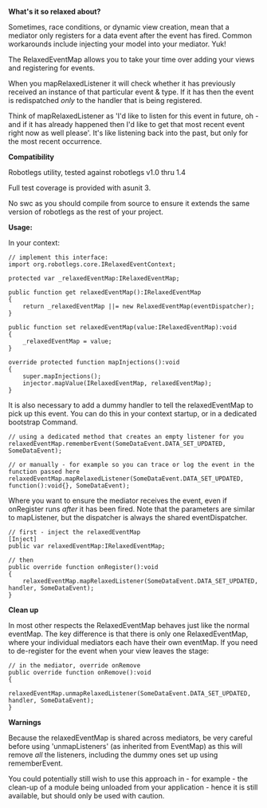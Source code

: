 **What's it so relaxed about?** 

Sometimes, race conditions, or dynamic view creation, mean that a mediator only registers for a data event after the event has fired.
Common workarounds include injecting your model into your mediator. Yuk! 

The RelaxedEventMap allows you to take your time over adding your views and registering for events. 

When you mapRelaxedListener it will check whether it has previously received an instance of that particular event & type. If it has then the event is redispatched _only_ to the handler that is being registered.

Think of mapRelaxedListener as 'I'd like to listen for this event in future, oh - and if it has already happened then I'd like to get that most recent event right now as well please'.  It's like listening back into the past, but only for the most recent occurrence.


**Compatibility**

Robotlegs utility, tested against robotlegs v1.0 thru 1.4

Full test coverage is provided with asunit 3.

No swc as you should compile from source to ensure it extends the same version of robotlegs as the rest of your project.


**Usage:**     

In your context:
	
	// implement this interface:
	import org.robotlegs.core.IRelaxedEventContext;
	
	protected var _relaxedEventMap:IRelaxedEventMap;
	
	public function get relaxedEventMap():IRelaxedEventMap
	{
		return _relaxedEventMap ||= new RelaxedEventMap(eventDispatcher);
	}
	
	public function set relaxedEventMap(value:IRelaxedEventMap):void
	{
		_relaxedEventMap = value;
	}
	
	override protected function mapInjections():void
	{
		super.mapInjections();
		injector.mapValue(IRelaxedEventMap, relaxedEventMap);
	}
	

It is also necessary to add a dummy handler to tell the relaxedEventMap to pick up this event.
You can do this in your context startup, or in a dedicated bootstrap Command.                            

	// using a dedicated method that creates an empty listener for you
	relaxedEventMap.rememberEvent(SomeDataEvent.DATA_SET_UPDATED, SomeDataEvent);
    
	// or manually - for example so you can trace or log the event in the function passed here
	relaxedEventMap.mapRelaxedListener(SomeDataEvent.DATA_SET_UPDATED, function():void{}, SomeDataEvent);
       

Where you want to ensure the mediator receives the event, even if onRegister runs _after_ it has been fired.
Note that the parameters are similar to mapListener, but the dispatcher is always the shared eventDispatcher.
    
	// first - inject the relaxedEventMap
	[Inject]
	public var relaxedEventMap:IRelaxedEventMap;
	
	// then
	public override function onRegister():void
	{
    	relaxedEventMap.mapRelaxedListener(SomeDataEvent.DATA_SET_UPDATED, handler, SomeDataEvent);
    }
       

**Clean up**

In most other respects the RelaxedEventMap behaves just like the normal eventMap. The key difference is that there is only one RelaxedEventMap, where your individual mediators each have their own eventMap. If you need to de-register for the event when your view leaves the stage:

	// in the mediator, override onRemove
	public override function onRemove():void
	{
		relaxedEventMap.unmapRelaxedListener(SomeDataEvent.DATA_SET_UPDATED, handler, SomeDataEvent);
	}


**Warnings**

Because the relaxedEventMap is shared across mediators, be very careful before using 'unmapListeners' (as inherited from EventMap) as this will remove *all* the listeners, including the dummy ones set up using rememberEvent.

You could potentially still wish to use this approach in - for example - the clean-up of a module being unloaded from your application - hence it is still available, but should only be used with caution.
  